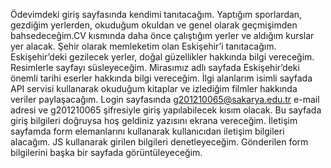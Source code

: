 Ödevimdeki giriş sayfasında kendimi tanıtacağım. Yaptığım 
sporlardan, gezdiğim yerlerden, okuduğum okuldan ve genel olarak 
geçmişimden bahsedeceğim.CV kısmında daha önce çalıştığım yerler 
ve aldığım kurslar yer alacak.
Şehir olarak memleketim olan Eskişehir’i tanıtacağım. 
Eskişehir’deki gezilecek yerler, doğal güzellikler hakkında bilgi 
vereceğim. Resimlerle sayfayı süsleyeceğim. Mirasımız adlı sayfada 
Eskişehir’deki önemli tarihi eserler hakkında bilgi vereceğim.
İlgi alanlarım isimli sayfada API servisi kullanarak okuduğum 
kitaplar ve izlediğim filmler hakkında veriler paylaşacağım.
Login sayfasında g201210065@sakarya.edu.tr e-mail adresi ve 
g201210065 şifresiyle giriş yapılabilecek kısım olacak. Bu sayfada giriş 
bilgileri doğruysa hoş geldiniz yazısını ekrana vereceğim.
İletişim sayfamda form elemanlarını kullanarak kullanıcıdan 
iletişim bilgileri alacağım. JS kullanarak girilen bilgileri 
denetleyeceğim. Gönderilen form bilgilerini başka bir sayfada 
görüntüleyeceğim.
